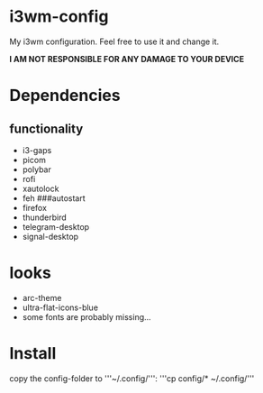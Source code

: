 # i3wm-config
My i3wm configuration.
Feel free to use it and change it.

__I AM NOT RESPONSIBLE FOR ANY DAMAGE TO YOUR DEVICE__

# Dependencies
## functionality
* i3-gaps
* picom
* polybar
* rofi
* xautolock
* feh
###autostart
* firefox
* thunderbird
* telegram-desktop
* signal-desktop

# looks
* arc-theme
* ultra-flat-icons-blue
* some fonts are probably missing...

# Install
copy the config-folder to '''~/.config/''':
'''cp config/* ~/.config/'''
